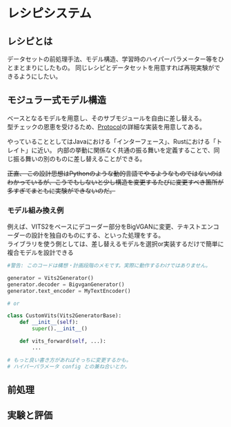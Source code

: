 # レシピシステム
## レシピとは
データセットの前処理手法、モデル構造、学習時のハイパーパラメーター等をひとまとまりにしたもの。  同じレシピとデータセットを用意すれば再現実験ができるようにしたい。

## モジュラー式モデル構造
ベースとなるモデルを用意し、そのサブモジュールを自由に差し替える。  
型チェックの恩恵を受けるため、[Protocol](https://typing.readthedocs.io/en/latest/spec/protocol.html)の詳細な実装を用意してある。  

やっていることとしてはJavaにおける「インターフェース」、Rustにおける「トレイト」に近い。
内部の挙動に関係なく共通の振る舞いを定義することで、同じ振る舞いの別のものに差し替えることができる。

~~正直、 この設計思想はPythonのような動的言語でやるようなものではないのはわかっているが、こうでもしないと少し構造を変更するたびに変更すべき箇所が多すぎてまともに実験ができないのだ。~~

### モデル組み換え例
例えば、VITS2をベースにデコーダー部分をBigVGANに変更、テキストエンコーダーの設計を独自のものにする、といった処理をする。  
ライブラリを使う側としては、差し替えるモデルを選択or実装するだけで簡単に複合モデルを設計できる

```py
#警告: このコードは構想・計画段階のメモです。実際に動作するわけではありません。

generator = Vits2Generator()
generator.decoder = BigvganGenerator()
generator.text_encoder = MyTextEncoder()

# or

class CustomVits(Vits2GeneratorBase):
    def __init__(self):
        super().__init__()

    def vits_forward(self, ...):
        ...

# もっと良い書き方があればそっちに変更するかも。
# ハイパーパラメータ config との兼ね合いとか。
```

## 前処理

## 実験と評価